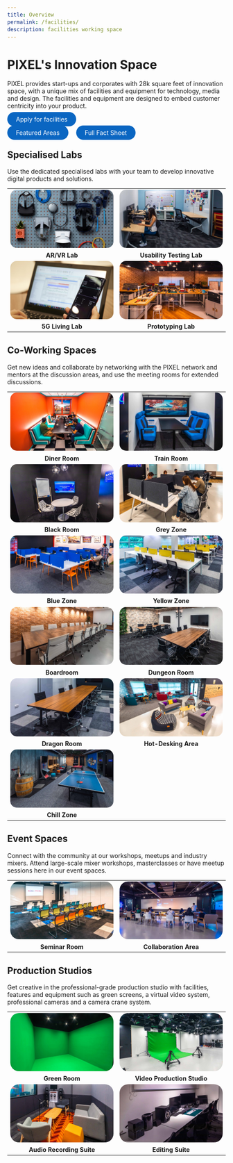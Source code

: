 ```yaml
---
title: Overview
permalink: /facilities/
description: facilities working space
---
```

# PIXEL's Innovation Space
PIXEL provides start-ups and corporates with 28k square feet of innovation space, with a unique mix of facilities and equipment for technology, media and design. The facilities and equipment are designed to embed customer centricity into your product. 

<a href="https://go.gov.sg/preqform" target="_blank" style="background-color: #0A66C2; color: white; text-decoration: none; border-radius: 100px; padding-left: 20px; padding-right: 20px; padding-top:8px; padding-bottom:8px">Apply for facilities</a>

<a href="/facilities/ARVR-lab/"  target="_blank" style="background-color: #0A66C2; color: white; text-decoration: none; border-radius: 100px; padding-left: 20px; padding-right: 20px; padding-top:8px; padding-bottom:8px">Featured Areas</a>&emsp;
<a href="/facilities/Facilities-Specs/fact-sheet/" target="_blank" style="background-color: #0A66C2; color: white; text-decoration: none; border-radius: 100px; padding-left: 20px; padding-right: 20px; padding-top:8px; padding-bottom:8px">Full Fact Sheet</a>
<br>

## Specialised Labs
Use the dedicated specialised labs with your team to develop innovative digital products and solutions.

<table>
    <!-- ROW 1 -->
	<tr>
		<td style="width:50%; border-bottom:none; "><img src="/images/Facilities/Overview/ARVR.jpg" style="border-radius:15px;"></td>
		<td style="width:50%; border-bottom:none; "><img src="/images/Facilities/Overview/Usability%20Testing%20Lab.jpg" style="border-radius:15px;"></td>
	</tr>
	<tr>
		<td style="text-align:center; border-bottom:none;"><b>AR/VR Lab</b></td>
		<td style="text-align:center; border-bottom:none;"><b>Usability Testing Lab</b></td>
	</tr>
    <!-- ROW 2 -->
	<tr>
		<td style="width:50%; border-bottom:none; "><img src="/images/Facilities/Overview/5GLab.jpg" style="border-radius:15px;"></td>
		<td style="width:50%; border-bottom:none; "><img src="/images/Facilities/Overview/Prototyping%20Lab.jpg" style="border-radius:15px;"></td>
	</tr>
	<tr>
		<td style="text-align:center; border-bottom:none;"><b>5G Living Lab</b></td>
		<td style="text-align:center; border-bottom:none;"><b>Prototyping Lab</b></td>
	</tr>
</table>

## Co-Working Spaces
Get new ideas and collaborate by networking with the PIXEL network and mentors at the discussion areas, and use the meeting rooms for extended discussions.

<table>
    <!-- ROW 1 -->
	<tr>
		<td style="width:50%; border-bottom:none; "><img src="/images/Facilities/Overview/Diner%20Room.jpg" style="border-radius:15px;"></td>
		<td style="width:50%; border-bottom:none; "><img src="/images/Facilities/Overview/Train%20Room.jpg" style="border-radius:15px;"></td>
	</tr>
	<tr>
		<td style="text-align:center; border-bottom:none;"><b>Diner Room</b></td>
		<td style="text-align:center; border-bottom:none;"><b>Train Room</b></td>
	</tr>
    <!-- ROW 2 -->
	<tr>
		<td style="width:50%; border-bottom:none; "><img src="/images/Facilities/Overview/Black%20Room.jpg" style="border-radius:15px;"></td>
		<td style="width:50%; border-bottom:none; "><img src="/images/Facilities/Overview/Grey%20Zone.jpg" style="border-radius:15px;"></td>
	</tr>
	<tr>
		<td style="text-align:center; border-bottom:none;"><b>Black Room</b></td>
		<td style="text-align:center; border-bottom:none;"><b>Grey Zone</b></td>
	</tr>
	<!-- ROW 3 -->
	<tr>
		<td style="width:50%; border-bottom:none; "><img src="/images/Facilities/Overview/Blue%20Zone.jpg" style="border-radius:15px;"></td>
		<td style="width:50%; border-bottom:none; "><img src="/images/Facilities/Overview/Yellow%20Zone.jpg" style="border-radius:15px;"></td>
	</tr>
	<tr>
		<td style="text-align:center; border-bottom:none;"><b>Blue Zone</b></td>
		<td style="text-align:center; border-bottom:none;"><b>Yellow Zone</b></td>
	</tr>
	<!-- ROW 4 -->
	<tr>
		<td style="width:50%; border-bottom:none; "><img src="/images/Facilities/Overview/Boardroom.jpg" style="border-radius:15px;"></td>
		<td style="width:50%; border-bottom:none; "><img src="/images/Facilities/Overview/Dungeon%20Room.jpg" style="border-radius:15px;"></td>
	</tr>
	<tr>
		<td style="text-align:center; border-bottom:none;"><b>Boardroom</b></td>
		<td style="text-align:center; border-bottom:none;"><b>Dungeon Room</b></td>
	</tr>
	<!-- ROW 5 -->
	<tr>
		<td style="width:50%; border-bottom:none; "><img src="/images/Facilities/Overview/Dragon%20Room.jpg" style="border-radius:15px;"></td>
		<td style="width:50%; border-bottom:none; "><img src="/images/Facilities/Overview/Hotdesking%20Area.jpg" style="border-radius:15px;"></td>
	</tr>
	<tr>
		<td style="text-align:center; border-bottom:none;"><b>Dragon Room</b></td>
		<td style="text-align:center; border-bottom:none;"><b>Hot-Desking Area</b></td>
	</tr>
	<!-- ROW 6 -->
	<tr>
		<td style="width:50%; border-bottom:none; "><img src="/images/Facilities/Overview/Chill%20Zone.jpg" style="border-radius:15px;"></td>
		<td style="width:50%; border-bottom:none; "></td>
	</tr>
	<tr>
		<td style="text-align:center; border-bottom:none;"><b>Chill Zone</b></td>
		<td style="text-align:center; border-bottom:none;"><b></b></td>
	</tr>
</table>
			
## Event Spaces
Connect with the community at our workshops, meetups and industry mixers. Attend large-scale mixer workshops, masterclasses or have meetup sessions here in our event spaces.

<table>
    <!-- ROW 1 -->
	<tr>
		<td style="width:50%; border-bottom:none; "><img src="/images/Facilities/Overview/Seminar%20Room.jpg" style="border-radius:20px;"></td>
		<td style="width:50%; border-bottom:none; "><img src="/images/Facilities/Overview/Collaboration%20Area.jpg" style="border-radius:20px;"></td>
	</tr>
	<tr>
		<td style="text-align:center; border-bottom:none;"><b>Seminar Room</b></td>
		<td style="text-align:center; border-bottom:none;"><b>Collaboration Area</b></td>
	</tr>
</table>

## Production Studios 
Get creative in the professional-grade production studio with facilities, features and equipment such as green screens, a virtual video system, professional cameras and a camera crane system.
<table>
    <!-- ROW 1 -->
	<tr>
		<td style="width:50%; border-bottom:none; "><img src="/images/Facilities/Overview/Green%20Room.jpg" style="border-radius:20px;"></td>
		<td style="width:50%; border-bottom:none; "><img src="/images/Facilities/Overview/Video%20Production%20Studio.jpg" style="border-radius:20px;"></td>
	</tr>
	<tr>
		<td style="text-align:center; border-bottom:none;"><b>Green Room</b></td>
		<td style="text-align:center; border-bottom:none;"><b>Video Production Studio</b></td>
	</tr>
    <!-- ROW 2 -->
	<tr>
		<td style="width:50%; border-bottom:none; "><img src="/images/Facilities/Overview/Audio%20Recording%20Suite.jpg" style="border-radius:20px;"></td>
		<td style="width:50%; border-bottom:none; "><img src="/images/Facilities/Overview/Editing%20Suites.jpg" style="border-radius:20px;"></td>
	</tr>
	<tr>
		<td style="text-align:center; border-bottom:none;"><b>Audio Recording Suite</b></td>
		<td style="text-align:center; border-bottom:none;"><b>Editing Suite</b></td>
	</tr>
</table>